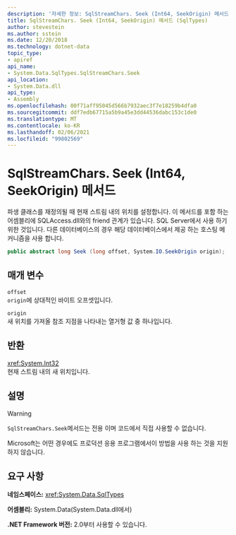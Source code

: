 ```yaml
---
description: '자세한 정보: SqlStreamChars. Seek (Int64, SeekOrigin) 메서드'
title: SqlStreamChars. Seek (Int64, SeekOrigin) 메서드 (SqlTypes)
author: stevestein
ms.author: sstein
ms.date: 12/20/2018
ms.technology: dotnet-data
topic_type:
- apiref
api_name:
- System.Data.SqlTypes.SqlStreamChars.Seek
api_location:
- System.Data.dll
api_type:
- Assembly
ms.openlocfilehash: 00f71aff95045d566b7932aec3f7e18259b4dfa0
ms.sourcegitcommit: ddf7edb67715a5b9a45e3dd44536dabc153c1de0
ms.translationtype: MT
ms.contentlocale: ko-KR
ms.lasthandoff: 02/06/2021
ms.locfileid: "99802569"
---
```

# <a name="sqlstreamcharsseekint64-seekorigin-method"></a>SqlStreamChars. Seek (Int64, SeekOrigin) 메서드

파생 클래스를 재정의될 때 현재 스트림 내의 위치를 설정합니다. 이 메서드를 포함 하는 어셈블리에 SQLAccess.dll와의 friend 관계가 있습니다. SQL Server에서 사용 하기 위한 것입니다. 다른 데이터베이스의 경우 해당 데이터베이스에서 제공 하는 호스팅 메커니즘을 사용 합니다.

```csharp
public abstract long Seek (long offset, System.IO.SeekOrigin origin);
```

## <a name="parameters"></a>매개 변수

`offset`\
`origin`에 상대적인 바이트 오프셋입니다.

`origin`\
새 위치를 가져올 참조 지점을 나타내는 열거형 값 중 하나입니다.

## <a name="returns"></a>반환

<xref:System.Int32>\
현재 스트림 내의 새 위치입니다.

## <a name="remarks"></a>설명

> [!WARNING]
> `SqlStreamChars.Seek`메서드는 전용 이며 코드에서 직접 사용할 수 없습니다.
>
> Microsoft는 어떤 경우에도 프로덕션 응용 프로그램에서이 방법을 사용 하는 것을 지원 하지 않습니다.

## <a name="requirements"></a>요구 사항

**네임스페이스:** <xref:System.Data.SqlTypes>

**어셈블리:** System.Data(System.Data.dll에서)

**.NET Framework 버전:** 2.0부터 사용할 수 있습니다.
